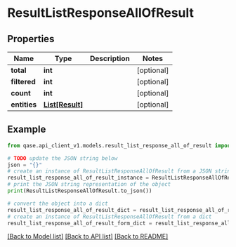 # ResultListResponseAllOfResult


## Properties

Name | Type | Description | Notes
------------ | ------------- | ------------- | -------------
**total** | **int** |  | [optional] 
**filtered** | **int** |  | [optional] 
**count** | **int** |  | [optional] 
**entities** | [**List[Result]**](Result.md) |  | [optional] 

## Example

```python
from qase.api_client_v1.models.result_list_response_all_of_result import ResultListResponseAllOfResult

# TODO update the JSON string below
json = "{}"
# create an instance of ResultListResponseAllOfResult from a JSON string
result_list_response_all_of_result_instance = ResultListResponseAllOfResult.from_json(json)
# print the JSON string representation of the object
print(ResultListResponseAllOfResult.to_json())

# convert the object into a dict
result_list_response_all_of_result_dict = result_list_response_all_of_result_instance.to_dict()
# create an instance of ResultListResponseAllOfResult from a dict
result_list_response_all_of_result_form_dict = result_list_response_all_of_result.from_dict(result_list_response_all_of_result_dict)
```
[[Back to Model list]](../README.md#documentation-for-models) [[Back to API list]](../README.md#documentation-for-api-endpoints) [[Back to README]](../README.md)


